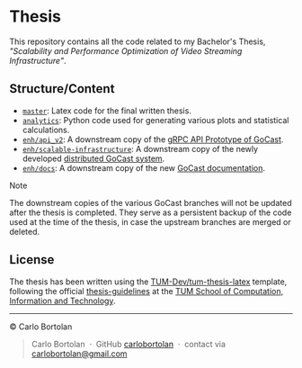 # Thesis

This repository contains all the code related to my Bachelor's Thesis, _"Scalability and Performance Optimization of Video Streaming Infrastructure"_.

## Structure/Content

- [`master`](https://github.com/carlobortolan/Thesis/tree/master): Latex code for the final written thesis.
- [`analytics`](https://github.com/carlobortolan/Thesis/tree/analytics): Python code used for generating various plots and statistical calculations.
- [`enh/api_v2`](https://github.com/carlobortolan/Thesis/tree/enh/api_v2): A downstream copy of the [gRPC API Prototype of GoCast](https://github.com/TUM-Dev/gocast/tree/enh/api_v2).
- [`enh/scalable-infrastructure`](https://github.com/carlobortolan/Thesis/tree/enh/scalable-infrastructure): A downstream copy of the newly developed [distributed GoCast system](https://github.com/TUM-Dev/gocast/tree/enh/scalable-infrastructure).
- [`enh/docs`](https://github.com/carlobortolan/Thesis/tree/enh/docs): A downstream copy of the new [GoCast documentation](https://github.com/TUM-Dev/gocast/tree/enh/docs).

> [!Note]
> The downstream copies of the various GoCast branches will not be updated after the thesis is completed. They serve as a persistent backup of the code used at the time of the thesis, in case the upstream branches are merged or deleted.
 
## License

The thesis has been written using the [TUM-Dev/tum-thesis-latex](https://github.com/TUM-Dev/tum-thesis-latex) template, following the official [thesis-guidelines](https://www.cit.tum.de/en/cit/studies/students/thesis-completing-your-studies/informatics/) at the [TUM School of Computation, Information and Technology](https://www.cit.tum.de/).

---

© Carlo Bortolan

> Carlo Bortolan &nbsp;&middot;&nbsp;
> GitHub [carlobortolan](https://github.com/carlobortolan) &nbsp;&middot;&nbsp;
> contact via [carlobortolan@gmail.com](mailto:carlobortolan@gmail.com)
